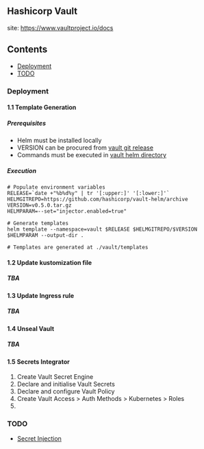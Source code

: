 Hashicorp Vault
---------------
site: https://www.vaultproject.io/docs

Contents
--------
* [Deployment](###Deployment)
* [TODO](###TODO)

### Deployment
#### 1.1 Template Generation
##### Prerequisites
* Helm must be installed locally
* VERSION can be procured from [vault git release](https://github.com/hashicorp/vault-helm/releases)
* Commands must be executed in [vault helm directory](../apps/vault/helm)
##### Execution
```terminal
# Populate environment variables
RELEASE=`date +"%b%d%y" | tr '[:upper:]' '[:lower:]'`
HELMGITREPO=https://github.com/hashicorp/vault-helm/archive
VERSION=v0.5.0.tar.gz
HELMPARAM=--set="injector.enabled=true"

# Generate templates
helm template --namespace=vault $RELEASE $HELMGITREPO/$VERSION $HELMPARAM --output-dir .

# Templates are generated at ./vault/templates
```

#### 1.2 Update kustomization file
##### TBA
#### 1.3 Update Ingress rule
##### TBA
#### 1.4 Unseal Vault
##### TBA
#### 1.5 Secrets Integrator
1. Create Vault Secret Engine
2. Declare and initialise Vault Secrets
3. Declare and configure Vault Policy
4. Create Vault Access > Auth Methods > Kubernetes > Roles
5. 
### TODO
* [Secret Injection](https://www.hashicorp.com/blog/injecting-vault-secrets-into-kubernetes-pods-via-a-sidecar/)
